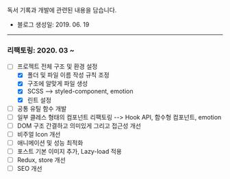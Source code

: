 
 독서 기록과 개발에 관련된 내용을 담습니다.
 
 * 블로그 생성일: 2019. 06. 19
 
 ---
  
 ### 리팩토링: 2020. 03 ~
 * [ ] 프로젝트 전체 구조 및 환경 설정
   * [x] 폴더 및 파일 이름 작성 규칙 조정
   * [X] 구조에 알맞게 파일 생성
   * [x] SCSS --> styled-component, emotion
   * [x] 린트 설정
 * [ ] 공통 유틸 함수 개발
 * [ ] 일부 클레스 형태의 컴포넌트 리팩토링 --> Hook API, 함수형 컴포넌트, emotion
 * [ ] DOM 구조 간결하고 의미있게 그리고 접근성 개선
 * [ ] 비주얼 Icon 개선
 * [ ] 애니메이션 및 성능 최적화
 * [ ] 포스트 기본 이미지 추가, Lazy-load 적용
 * [ ] Redux, store 개선
 * [ ] SEO 개선
